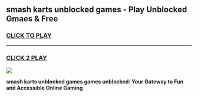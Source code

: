 
## smash karts unblocked games - Play Unblocked Gmaes & Free
<h3>
<a href="https://premium.freeplayer.one?title=smash_karts_unblocked_games&ref=19F">CLICK TO PLAY</a></h3>
<hr>

<h3>
<a href="https://premium.freeplayer.one?title=smash_karts_unblocked_games&ref=19F">CLICK 2 PLAY</a>
  
</h3>

<a href="https://premium.freeplayer.one?title=smash_karts_unblocked_games&ref=19F/"><img src="https://clearcache.store/games.png"></a>


**smash karts unblocked games games unblocked: Your Gateway to Fun and Accessible Online Gaming**
